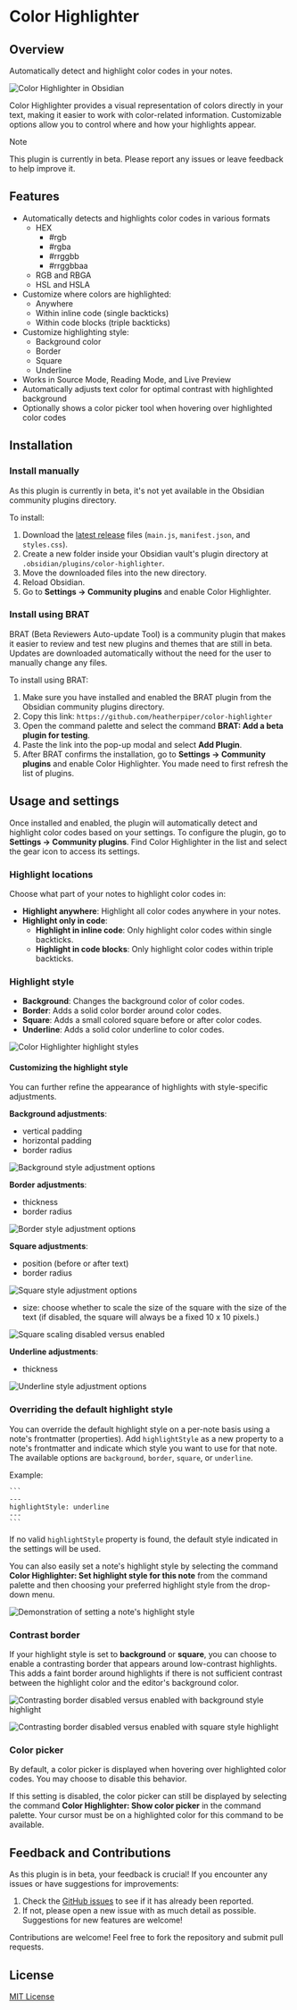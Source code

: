 # Color Highlighter

## Overview

Automatically detect and highlight color codes in your notes.

![Color Highlighter in Obsidian](images/example.png)

Color Highlighter provides a visual representation of colors directly in your text, making it easier to work with color-related information. Customizable options allow you to control where and how your highlights appear.

> [!NOTE]
> This plugin is currently in beta. Please report any issues or leave feedback to help improve it.

## Features

- Automatically detects and highlights color codes in various formats
    - HEX
        - #rgb
        - #rgba
        - #rrggbb
        - #rrggbbaa 
    - RGB and RBGA
    - HSL and HSLA
- Customize where colors are highlighted:
    - Anywhere
    - Within inline code (single backticks)
    - Within code blocks (triple backticks)
- Customize highlighting style:
    - Background color
    - Border
    - Square
    - Underline
- Works in Source Mode, Reading Mode, and Live Preview
- Automatically adjusts text color for optimal contrast with highlighted background
- Optionally shows a color picker tool when hovering over highlighted color codes

## Installation

### Install manually

As this plugin is currently in beta, it's not yet available in the Obsidian community plugins directory. 

To install:

1. Download the [latest release](https://github.com/heatherpiper/color-highlighter/releases) files (`main.js`, `manifest.json`, and `styles.css`).
2. Create a new folder inside your Obsidian vault's plugin directory at `.obsidian/plugins/color-highlighter`.
3. Move the downloaded files into the new directory.
4. Reload Obsidian.
5. Go to **Settings → Community plugins** and enable Color Highlighter.

### Install using BRAT

BRAT (Beta Reviewers Auto-update Tool) is a community plugin that makes it easier to review and test new plugins and themes that are still in beta. Updates are downloaded automatically without the need for the user to manually change any files. 

To install using BRAT:

1. Make sure you have installed and enabled the BRAT plugin from the Obsidian community plugins directory.
2. Copy this link: `https://github.com/heatherpiper/color-highlighter`
3. Open the command palette and select the command **BRAT: Add a beta plugin for testing**.
4. Paste the link into the pop-up modal and select **Add Plugin**.
5. After BRAT confirms the installation, go to **Settings → Community plugins** and enable Color Highlighter. You made need to first refresh the list of plugins.

## Usage and settings

Once installed and enabled, the plugin will automatically detect and highlight color codes based on your settings. To configure the plugin, go to **Settings → Community plugins**. Find Color Highlighter in the list and select the gear icon to access its settings.

### Highlight locations

Choose what part of your notes to highlight color codes in:

   - **Highlight anywhere**: Highlight all color codes anywhere in your notes.
   - **Highlight only in code**:
       - **Highlight in inline code**: Only highlight color codes within single backticks.
       - **Highlight in code blocks**: Only highlight color codes within triple backticks.

### Highlight style

   - **Background**: Changes the background color of color codes.
   - **Border**: Adds a solid color border around color codes.
   - **Square**: Adds a small colored square before or after color codes.
   - **Underline**: Adds a solid color underline to color codes.

![Color Highlighter highlight styles](images/highlighting-styles.png)

#### Customizing the highlight style

You can further refine the appearance of highlights with style-specific adjustments.

**Background adjustments**: 
- vertical padding
- horizontal padding
- border radius

![Background style adjustment options](images/styles-background.png)

**Border adjustments**:
- thickness
- border radius

![Border style adjustment options](images/styles-border.png)

**Square adjustments**: 
- position (before or after text)
- border radius

![Square style adjustment options](images/styles-square.png)

- size: choose whether to scale the size of the square with the size of the text (if disabled, the square will always be a fixed 10 x 10 pixels.)

![Square scaling disabled versus enabled](images/square-scaling.png)

**Underline adjustments**: 
- thickness

![Underline style adjustment options](images/styles-underline.png)

### Overriding the default highlight style

You can override the default highlight style on a per-note basis using a note's frontmatter (properties). Add `highlightStyle` as a new property to a note's frontmatter and indicate which style you want to use for that note. The available options are `background`, `border`, `square`, or `underline`. 

Example: 

    ```
    ---
    highlightStyle: underline
    ---
    ```

If no valid `highlightStyle` property is found, the default style indicated in the settings will be used. 

You can also easily set a note's highlight style by selecting the command **Color Highlighter: Set highlight style for this note** from the command palette and then choosing your preferred highlight style from the drop-down menu.

![Demonstration of setting a note's highlight style](images/highlightStyle-demo.gif)

### Contrast border

If your highlight style is set to **background** or **square**, you can choose to enable a contrasting border that appears around low-contrast highlights. This adds a faint border around highlights if there is not sufficient contrast between the highlight color and the editor's background color.

![Contrasting border disabled versus enabled with background style highlight](images/contrast-border-background.png)

![Contrasting border disabled versus enabled with square style highlight](images/contrast-border-square.png)

### Color picker

By default, a color picker is displayed when hovering over highlighted color codes. You may choose to disable this behavior. 

If this setting is disabled, the color picker can still be displayed by selecting the command **Color Highlighter: Show color picker** in the command palette. Your cursor must be on a highlighted color for this command to be available.

## Feedback and Contributions

As this plugin is in beta, your feedback is crucial! If you encounter any issues or have suggestions for improvements:

1. Check the [GitHub issues](https://github.com/heatherpiper/color-highlighter/issues) to see if it has already been reported.
2. If not, please open a new issue with as much detail as possible. Suggestions for new features are welcome!

Contributions are welcome! Feel free to fork the repository and submit pull requests.

## License

[MIT License](LICENSE)
